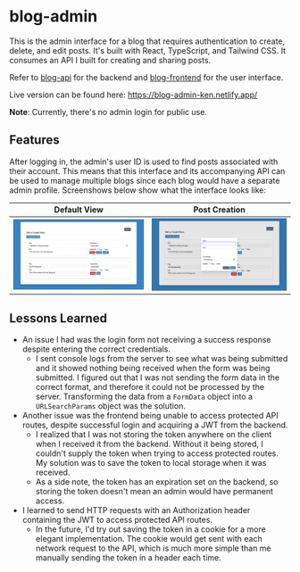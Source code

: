 # blog-admin

This is the admin interface for a blog that requires authentication to create, delete, and edit posts. It's built with React, TypeScript, and Tailwind CSS. It consumes an API I built for creating and sharing posts.

Refer to [blog-api](https://github.com/ken-ux/blog-api) for the backend and [blog-frontend](https://github.com/ken-ux/blog-frontend) for the user interface.

Live version can be found here: https://blog-admin-ken.netlify.app/

**Note**: Currently, there's no admin login for public use.

## Features

After logging in, the admin's user ID is used to find posts associated with their account. This means that this interface and its accompanying API can be used to manage multiple blogs since each blog would have a separate admin profile. Screenshows below show what the interface looks like:

|                       Default View                        |                        Post Creation                        |
| :-------------------------------------------------------: | :---------------------------------------------------------: |
| ![Default view](./src/assets/admin_interface_default.png) | ![New post view](./src/assets/admin_interface_creation.png) |

## Lessons Learned

- An issue I had was the login form not receiving a success response despite entering the correct credentials.
  - I sent console logs from the server to see what was being submitted and it showed nothing being received when the form was being submitted. I figured out that I was not sending the form data in the correct format, and therefore it could not be processed by the server. Transforming the data from a `FormData` object into a `URLSearchParams` object was the solution.
- Another issue was the frontend being unable to access protected API routes, despite successful login and acquiring a JWT from the backend.
  - I realized that I was not storing the token anywhere on the client when I received it from the backend. Without it being stored, I couldn't supply the token when trying to access protected routes. My solution was to save the token to local storage when it was received.
  - As a side note, the token has an expiration set on the backend, so storing the token doesn't mean an admin would have permanent access.
- I learned to send HTTP requests with an Authorization header containing the JWT to access protected API routes.
  - In the future, I'd try out saving the token in a cookie for a more elegant implementation. The cookie would get sent with each network request to the API, which is much more simple than me manually sending the token in a header each time.
